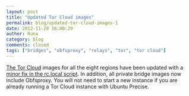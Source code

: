 ```yaml
---
layout: post
title: "Updated Tor Cloud images"
permalink: blog/updated-tor-cloud-images-1
date: 2012-11-28 16:00:29
author: Runa
category: blog
comments: closed
tags: ["bridges", "obfsproxy", "relays", "tor", "tor cloud"]
---
```


[The Tor Cloud](https://bridges.torproject.org/) images for all the eight regions have been updated with a [minor fix in the rc.local script](https://gitweb.torproject.org/tor-cloud.git/commit/aa572c0ff9ddf7ca3f2500c59e50922b59d87530). In addition, all private bridge images now include Obfsproxy. You will not need to start a new instance if you are already running a Tor Cloud instance with Ubuntu Precise.
